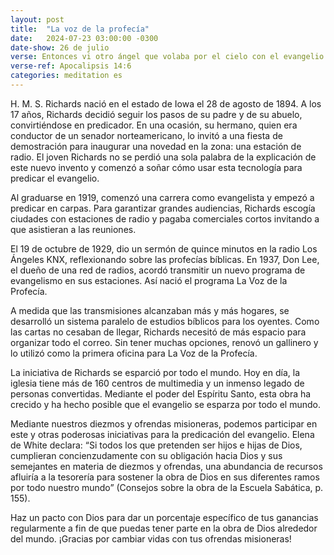 ```yaml
---
layout: post
title:  "La voz de la profecía"
date:   2024-07-23 03:00:00 -0300
date-show: 26 de julio
verse: Entonces vi otro ángel que volaba por el cielo con el evangelio eterno para predicarlo a los que habitan en la tierra, a toda nación y tribu, lengua y pueblo.
verse-ref: Apocalipsis 14:6
categories: meditation es
---
```


H. M. S. Richards nació en el estado de Iowa el 28 de agosto de 1894. A los 17 años, Richards decidió seguir los pasos de su padre y de su abuelo, convirtiéndose en predicador. En una ocasión, su hermano, quien era conductor de un senador norteamericano, lo invitó a una fiesta de demostración para inaugurar una novedad en la zona: una estación de radio. El joven Richards no se perdió una sola palabra de la explicación de este nuevo invento y comenzó a soñar cómo usar esta tecnología para predicar el evangelio.

Al graduarse en 1919, comenzó una carrera como evangelista y empezó a predicar en carpas. Para garantizar grandes audiencias, Richards escogía ciudades con estaciones de radio y pagaba comerciales cortos invitando a que asistieran a las reuniones.

El 19 de octubre de 1929, dio un sermón de quince minutos en la radio Los Ángeles KNX, reflexionando sobre las profecías bíblicas. En 1937, Don Lee, el dueño de una red de radios, acordó transmitir un nuevo programa de evangelismo en sus estaciones. Así nació el programa La Voz de la Profecía.

A medida que las transmisiones alcanzaban más y más hogares, se desarrolló un sistema paralelo de estudios bíblicos para los oyentes. Como las cartas no cesaban de llegar, Richards necesitó de más espacio para organizar todo el correo. Sin tener muchas opciones, renovó un gallinero y lo utilizó como la primera oficina para La Voz de la Profecía.

La iniciativa de Richards se esparció por todo el mundo. Hoy en día, la iglesia tiene más de 160 centros de multimedia y un inmenso legado de personas convertidas. Mediante el poder del Espíritu Santo, esta obra ha crecido y ha hecho posible que el evangelio se esparza por todo el mundo.

Mediante nuestros diezmos y ofrendas misioneras, podemos participar en este y otras poderosas iniciativas para la predicación del evangelio. Elena de White declara: “Si todos los que pretenden ser hijos e hijas de Dios, cumplieran concienzudamente con su obligación hacia Dios y sus semejantes en materia de diezmos y ofrendas, una abundancia de recursos afluiría a la tesorería para sostener la obra de Dios en sus diferentes ramos por todo nuestro mundo” (Consejos sobre la obra de la Escuela Sabática, p. 155).

Haz un pacto con Dios para dar un porcentaje específico de tus ganancias regularmente a fin de que puedas tener parte en la obra de Dios alrededor del mundo. ¡Gracias por cambiar vidas con tus ofrendas misioneras!

